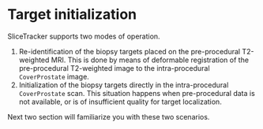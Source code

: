 # Target initialization

SliceTracker supports two modes of operation.

1. Re-identification of the biopsy targets placed on the pre-procedural T2-weighted MRI. This is done by means of deformable registration of the pre-procedural T2-weighted image to the intra-procedural `CoverProstate` image.
2. Initialization of the biopsy targets directly in the intra-procedural `CoverProstate` scan. This situation happens when pre-procedural data is not available, or is of insufficient quality for target localization.

Next two section will familiarize you with these two scenarios.